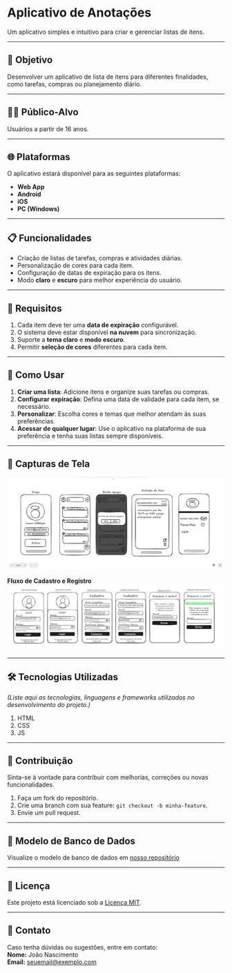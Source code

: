 # Aplicativo de Anotações

Um aplicativo simples e intuitivo para criar e gerenciar listas de itens.

---

## 🎯 **Objetivo**
Desenvolver um aplicativo de lista de itens para diferentes finalidades, como tarefas, compras ou planejamento diário.

---

## 🧑‍💻 **Público-Alvo**
Usuários a partir de 16 anos.

---

## 🌐 **Plataformas**
O aplicativo estará disponível para as seguintes plataformas:
- **Web App**  
- **Android**  
- **iOS**  
- **PC (Windows)**  

---

## 📋 **Funcionalidades**
- Criação de listas de tarefas, compras e atividades diárias.
- Personalização de cores para cada item.
- Configuração de datas de expiração para os itens.
- Modo **claro** e **escuro** para melhor experiência do usuário.

---

## 📌 **Requisitos**
1. Cada item deve ter uma **data de expiração** configurável.  
2. O sistema deve estar disponível **na nuvem** para sincronização.  
3. Suporte a **tema claro** e **modo escuro**.  
4. Permitir **seleção de cores** diferentes para cada item.

---

## 🚀 **Como Usar**
1. **Criar uma lista**: Adicione itens e organize suas tarefas ou compras.  
2. **Configurar expiração**: Defina uma data de validade para cada item, se necessário.  
3. **Personalizar**: Escolha cores e temas que melhor atendam às suas preferências.  
4. **Acessar de qualquer lugar**: Use o aplicativo na plataforma de sua preferência e tenha suas listas sempre disponíveis.

---

## 📱 **Capturas de Tela**

![Texto alternativo](img/github/prototipo.jpeg)

**Fluxo de Cadastro e Registro**
![Texto alternativo](img/github/fluxoDeCadastroERegistro.jpeg)




---

## 🛠️ **Tecnologias Utilizadas**
*(Liste aqui as tecnologias, linguagens e frameworks utilizados no desenvolvimento do projeto.)*

1. HTML
2. CSS
3. JS

---

## 📌 **Contribuição**
Sinta-se à vontade para contribuir com melhorias, correções ou novas funcionalidades.  
1. Faça um fork do repositório.  
2. Crie uma branch com sua feature: `git checkout -b minha-feature`.  
3. Envie um pull request.

---

## 🧩 Modelo de Banco de Dados
Visualize o modelo de banco de dados em [nosso repositório](/docs/mermaid/planoDeBancoDeDados.md)

---

## 📝 **Licença**
Este projeto está licenciado sob a [Licença MIT](LICENSE).

---

## 📧 **Contato**
Caso tenha dúvidas ou sugestões, entre em contato:  
**Nome:** João Nascimento  
**Email:** [seuemail@exemplo.com](mailto:seuemail@exemplo.com)